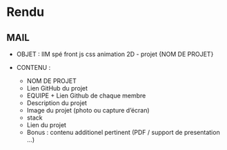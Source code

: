 # Rendu

## MAIL 

- OBJET : IIM spé front js css animation 2D - projet {NOM DE PROJET}

- CONTENU : 
	- NOM DE PROJET
	- Lien GitHub du projet
	- EQUIPE + Lien Github de chaque membre
	- Description du projet
	- Image du projet (photo ou capture d’écran)
	- stack
	- Lien du projet
	- Bonus : contenu additionel pertinent (PDF / support de presentation …)
